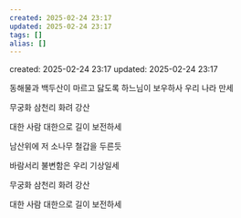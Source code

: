 ```yaml
---
created: 2025-02-24 23:17
updated: 2025-02-24 23:17
tags: []
alias: []
---
```


created: 2025-02-24 23:17
updated: 2025-02-24 23:17

동해물과 백두산이 마르고 닳도록 하느님이 보우하사 우리 나라 만세

무궁화 삼천리 화려 강산

대한 사람 대한으로 길이 보전하세

남산위에 저 소나무 철갑을 두른듯

바람서리 불변함은 우리 기상일세

무궁화 삼천리 화려 강산


대한 사람 대한으로 길이 보전하세

